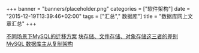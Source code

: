 +++
banner = "banners/placeholder.png"
categories = ["软件架构"]
date = "2015-12-19T13:39:46+02:00"
tags = ["汇总"," 数据库"]
title = "数据库网上文章汇总"
+++


[不同场景下MySQL的迁移方案](https://mp.weixin.qq.com/s?__biz=MzA4Mzc0NjkwNA==&mid=210253451&idx=1&sn=69f5c3049ee2944fd13df3d1c356f845&scene=0&key=41ecb04b05111003c11b9c40ac99ff506aac37b7726ddd123237d547817845c55a4a97d97909b98cabe43c8b361b4ac1&ascene=0&uin=MTM0ODQyNTk1&devicetype=iMac+MacBookAir7%2C1+OSX+OSX+10.10.5+build(14F1021)&version=11020201&pass_ticket=OUgFBuA2yqcV7ExJVNrQtm5NukTejEXnNHTun2M8jg8%3D)
[块存储、文件存储、对象存储这三者的差别](https://mp.weixin.qq.com/s?__biz=MzA3MzYwNjQ3NA==&mid=401981456&idx=3&sn=71f57f1d85d880c9e80065f6a0a09f3c&scene=2&srcid=1222n3mPlXqmhKVZRqSOHsUX&from=timeline&isappinstalled=0&key=41ecb04b05111003659c013a0471cda0a62b3e52a82c922137b11124bd0d0f58d908cc0a849d6b8015baaf32db680fe9&ascene=0&uin=MTM0ODQyNTk1&devicetype=iMac+MacBookAir7%2C1+OSX+OSX+10.10.5+build(14F1021)&version=11020201&pass_ticket=OUgFBuA2yqcV7ExJVNrQtm5NukTejEXnNHTun2M8jg8%3D)
[MySQL 数据库主从复制架构](http://blog.csdn.net/mindfloating/article/details/49902867)





    
